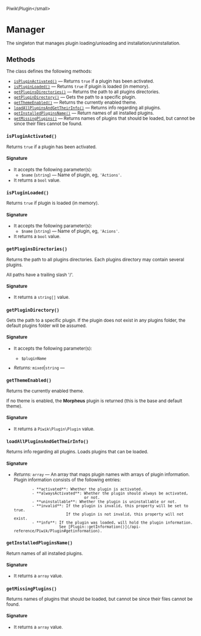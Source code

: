<small>Piwik\Plugin\</small>

Manager
=======

The singleton that manages plugin loading/unloading and installation/uninstallation.

Methods
-------

The class defines the following methods:

- [`isPluginActivated()`](#ispluginactivated) &mdash; Returns `true` if a plugin has been activated.
- [`isPluginLoaded()`](#ispluginloaded) &mdash; Returns `true` if plugin is loaded (in memory).
- [`getPluginsDirectories()`](#getpluginsdirectories) &mdash; Returns the path to all plugins directories.
- [`getPluginDirectory()`](#getplugindirectory) &mdash; Gets the path to a specific plugin.
- [`getThemeEnabled()`](#getthemeenabled) &mdash; Returns the currently enabled theme.
- [`loadAllPluginsAndGetTheirInfo()`](#loadallpluginsandgettheirinfo) &mdash; Returns info regarding all plugins.
- [`getInstalledPluginsName()`](#getinstalledpluginsname) &mdash; Return names of all installed plugins.
- [`getMissingPlugins()`](#getmissingplugins) &mdash; Returns names of plugins that should be loaded, but cannot be since their files cannot be found.

<a name="ispluginactivated" id="ispluginactivated"></a>
<a name="isPluginActivated" id="isPluginActivated"></a>
### `isPluginActivated()`

Returns `true` if a plugin has been activated.

#### Signature

-  It accepts the following parameter(s):
    - `$name` (`string`) &mdash;
       Name of plugin, eg, `'Actions'`.
- It returns a `bool` value.

<a name="ispluginloaded" id="ispluginloaded"></a>
<a name="isPluginLoaded" id="isPluginLoaded"></a>
### `isPluginLoaded()`

Returns `true` if plugin is loaded (in memory).

#### Signature

-  It accepts the following parameter(s):
    - `$name` (`string`) &mdash;
       Name of plugin, eg, `'Acions'`.
- It returns a `bool` value.

<a name="getpluginsdirectories" id="getpluginsdirectories"></a>
<a name="getPluginsDirectories" id="getPluginsDirectories"></a>
### `getPluginsDirectories()`

Returns the path to all plugins directories. Each plugins directory may contain several plugins.

All paths have a trailing slash '/'.

#### Signature

- It returns a `string[]` value.

<a name="getplugindirectory" id="getplugindirectory"></a>
<a name="getPluginDirectory" id="getPluginDirectory"></a>
### `getPluginDirectory()`

Gets the path to a specific plugin. If the plugin does not exist in any plugins folder, the default plugins
folder will be assumed.

#### Signature

-  It accepts the following parameter(s):
    - `$pluginName`
      

- *Returns:*  `mixed`|`string` &mdash;
    

<a name="getthemeenabled" id="getthemeenabled"></a>
<a name="getThemeEnabled" id="getThemeEnabled"></a>
### `getThemeEnabled()`

Returns the currently enabled theme.

If no theme is enabled, the **Morpheus** plugin is returned (this is the base and default theme).

#### Signature

- It returns a `Piwik\Plugin\Plugin` value.

<a name="loadallpluginsandgettheirinfo" id="loadallpluginsandgettheirinfo"></a>
<a name="loadAllPluginsAndGetTheirInfo" id="loadAllPluginsAndGetTheirInfo"></a>
### `loadAllPluginsAndGetTheirInfo()`

Returns info regarding all plugins. Loads plugins that can be loaded.

#### Signature


- *Returns:*  `array` &mdash;
    An array that maps plugin names with arrays of plugin information. Plugin
              information consists of the following entries:

              - **activated**: Whether the plugin is activated.
              - **alwaysActivated**: Whether the plugin should always be activated,
                                     or not.
              - **uninstallable**: Whether the plugin is uninstallable or not.
              - **invalid**: If the plugin is invalid, this property will be set to true.
                             If the plugin is not invalid, this property will not exist.
              - **info**: If the plugin was loaded, will hold the plugin information.
                          See [Plugin::getInformation()](/api-reference/Piwik/Plugin#getinformation).

<a name="getinstalledpluginsname" id="getinstalledpluginsname"></a>
<a name="getInstalledPluginsName" id="getInstalledPluginsName"></a>
### `getInstalledPluginsName()`

Return names of all installed plugins.

#### Signature

- It returns a `array` value.

<a name="getmissingplugins" id="getmissingplugins"></a>
<a name="getMissingPlugins" id="getMissingPlugins"></a>
### `getMissingPlugins()`

Returns names of plugins that should be loaded, but cannot be since their
files cannot be found.

#### Signature

- It returns a `array` value.

